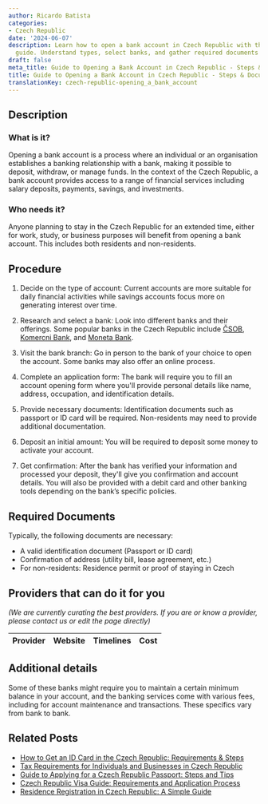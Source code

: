 ```yaml
---
author: Ricardo Batista
categories:
- Czech Republic
date: '2024-06-07'
description: Learn how to open a bank account in Czech Republic with this step-by-step
  guide. Understand types, select banks, and gather required documents to start banking.
draft: false
meta_title: Guide to Opening a Bank Account in Czech Republic - Steps & Documents
title: Guide to Opening a Bank Account in Czech Republic - Steps & Documents
translationKey: czech-republic-opening_a_bank_account
---
```


## Description
### What is it?
Opening a bank account is a process where an individual or an organisation establishes a banking relationship with a bank, making it possible to deposit, withdraw, or manage funds. In the context of the Czech Republic, a bank account provides access to a range of financial services including salary deposits, payments, savings, and investments. 

### Who needs it?
Anyone planning to stay in the Czech Republic for an extended time, either for work, study, or business purposes will benefit from opening a bank account. This includes both residents and non-residents.

## Procedure

1. Decide on the type of account: Current accounts are more suitable for daily financial activities while savings accounts focus more on generating interest over time.

2. Research and select a bank: Look into different banks and their offerings. Some popular banks in the Czech Republic include [ČSOB](https://www.csob.cz), [Komercni Bank](https://www.kb.cz), and [Moneta Bank](https://www.moneta.cz).

3. Visit the bank branch: Go in person to the bank of your choice to open the account. Some banks may also offer an online process.

4. Complete an application form: The bank will require you to fill an account opening form where you'll provide personal details like name, address, occupation, and identification details.

5. Provide necessary documents: Identification documents such as passport or ID card will be required. Non-residents may need to provide additional documentation.

6. Deposit an initial amount: You will be required to deposit some money to activate your account.

7. Get confirmation: After the bank has verified your information and processed your deposit, they'll give you confirmation and account details. You will also be provided with a debit card and other banking tools depending on the bank’s specific policies.

## Required Documents
Typically, the following documents are necessary:

- A valid identification document (Passport or ID card)
- Confirmation of address (utility bill, lease agreement, etc.)
- For non-residents: Residence permit or proof of staying in Czech

## Providers that can do it for you

_(We are currently curating the best providers. If you are or know a provider, please contact us or edit the page directly)_

| Provider        |     Website     |     Timelines    |       Cost      |
| --------------- | --------------- |  :-------------: | :-------------: |

## Additional details
Some of these banks might require you to maintain a certain minimum balance in your account, and the banking services come with various fees, including for account maintenance and transactions. These specifics vary from bank to bank.



## Related Posts

- [How to Get an ID Card in the Czech Republic: Requirements & Steps](https://tramitit.com/guides/czech-republic/application_for_issuing_an_id_card/)
- [Tax Requirements for Individuals and Businesses in Czech Republic](https://tramitit.com/guides/czech-republic/tax_payment/)
- [Guide to Applying for a Czech Republic Passport: Steps and Tips](https://tramitit.com/guides/czech-republic/application_for_issuing_a_passport/)
- [Czech Republic Visa Guide: Requirements and Application Process](https://tramitit.com/guides/czech-republic/application_for_visa/)
- [Residence Registration in Czech Republic: A Simple Guide](https://tramitit.com/guides/czech-republic/residence_registration_for_foreigners/)